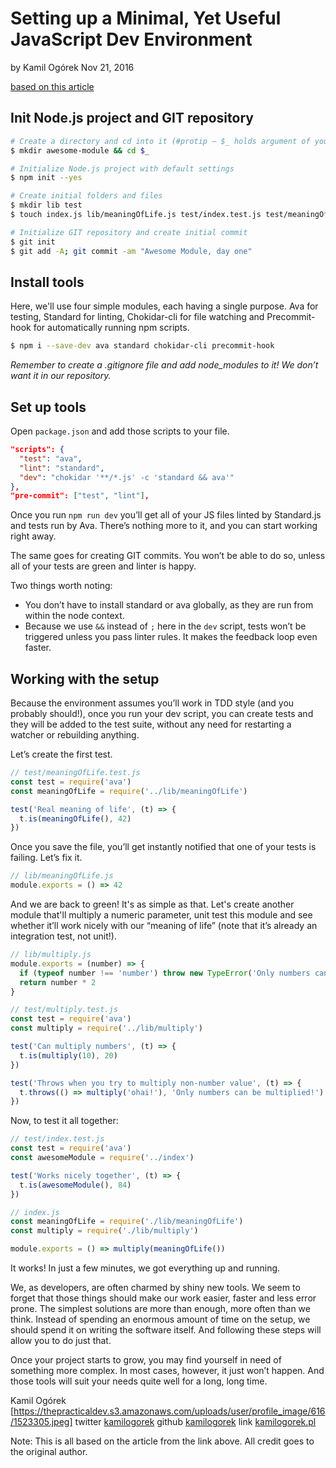 
# Setting up a Minimal, Yet Useful JavaScript Dev Environment

by Kamil Ogórek   Nov 21, 2016

[based on this article](https://dev.to/corgibytes/setting-up-a-minimal-yet-useful-javascript-dev-environment)

## Init Node.js project and GIT repository

```bash
# Create a directory and cd into it (#protip – $_ holds argument of your last command)
$ mkdir awesome-module && cd $_

# Initialize Node.js project with default settings
$ npm init --yes

# Create initial folders and files
$ mkdir lib test
$ touch index.js lib/meaningOfLife.js test/index.test.js test/meaningOfLife.test.js

# Initialize GIT repository and create initial commit
$ git init
$ git add -A; git commit -am "Awesome Module, day one"
```
## Install tools
Here, we'll use four simple modules, each having a single purpose. Ava for testing, Standard for linting, Chokidar-cli for file watching and Precommit-hook for automatically running npm scripts.

```bash
$ npm i --save-dev ava standard chokidar-cli precommit-hook
```

*Remember to create a .gitignore file and add node_modules to it! We don’t want it in our repository.*

## Set up tools
Open `package.json` and add those scripts to your file.

```json
"scripts": {
  "test": "ava",
  "lint": "standard",
  "dev": "chokidar '**/*.js' -c 'standard && ava'"
},
"pre-commit": ["test", "lint"],
```

Once you run `npm run dev` you’ll get all of your JS files linted by Standard.js and tests run by Ava. There’s nothing more to it, and you can start working right away.

The same goes for creating GIT commits. You won’t be able to do so, unless all of your tests are green and linter is happy.

Two things worth noting:

* You don’t have to install standard or ava globally, 
as they are run from within the node context.
* Because we use `&&` instead of `;` here in the `dev` script, 
tests won’t be triggered unless you pass linter rules. 
It makes the feedback loop even faster.

## Working with the setup

Because the environment assumes you’ll work in TDD style (and you probably should!), once you run your dev script, you can create tests and they will be added to the test suite, without any need for restarting a watcher or rebuilding anything.

Let’s create the first test.

```javascript
// test/meaningOfLife.test.js
const test = require('ava')
const meaningOfLife = require('../lib/meaningOfLife')

test('Real meaning of life', (t) => {
  t.is(meaningOfLife(), 42)
})

```

Once you save the file, you’ll get instantly notified that one of your tests is failing. Let’s fix it.

```javascript
// lib/meaningOfLife.js
module.exports = () => 42

```
And we are back to green! It's as simple as that. Let's create another module that'll multiply a numeric parameter, unit test this module and see whether it’ll work nicely with our “meaning of life” (note that it’s already an integration test, not unit!).

```javascript
// lib/multiply.js
module.exports = (number) => {
  if (typeof number !== 'number') throw new TypeError('Only numbers can be multiplied!')
  return number * 2
}

```

```javascript
// test/multiply.test.js
const test = require('ava')
const multiply = require('../lib/multiply')

test('Can multiply numbers', (t) => {
  t.is(multiply(10), 20)
})

test('Throws when you try to multiply non-number value', (t) => {
  t.throws(() => multiply('ohai!'), 'Only numbers can be multiplied!')
})

```

Now, to test it all together:

```javascript
// test/index.test.js
const test = require('ava')
const awesomeModule = require('../index')

test('Works nicely together', (t) => {
  t.is(awesomeModule(), 84)
})

```

```javascript
// index.js
const meaningOfLife = require('./lib/meaningOfLife')
const multiply = require('./lib/multiply')

module.exports = () => multiply(meaningOfLife())

```

It works! In just a few minutes, we got everything up and running.

We, as developers, are often charmed by shiny new tools. We seem to forget that those things should make our work easier, faster and less error prone. The simplest solutions are more than enough, more often than we think. Instead of spending an enormous amount of time on the setup, we should spend it on writing the software itself. And following these steps will allow you to do just that.

Once your project starts to grow, you may find yourself in need of something more complex. In most cases, however, it just won’t happen. And those tools will suit your needs quite well for a long, long time.
 
Kamil Ogórek
[https://thepracticaldev.s3.amazonaws.com/uploads/user/profile_image/616/1523305.jpeg]
twitter [kamilogorek](http://twitter.com/kamilogorek)  github [kamilogorek](http://github.com/kamilogorek)  link [kamilogorek.pl](kamilogorek.pl)

<aside class="notice">
Note: This is all based on the article from the link above. All credit goes to the original author. 
</aside>